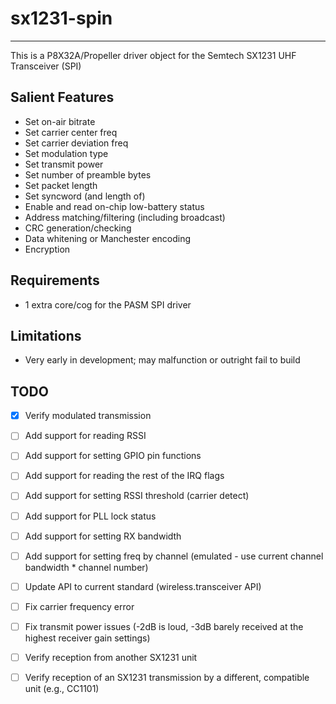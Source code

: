 # sx1231-spin 
-------------

This is a P8X32A/Propeller driver object for the Semtech SX1231 UHF Transceiver (SPI)

## Salient Features

* Set on-air bitrate
* Set carrier center freq
* Set carrier deviation freq
* Set modulation type
* Set transmit power
* Set number of preamble bytes
* Set packet length
* Set syncword (and length of)
* Enable and read on-chip low-battery status
* Address matching/filtering (including broadcast)
* CRC generation/checking
* Data whitening or Manchester encoding
* Encryption

## Requirements

* 1 extra core/cog for the PASM SPI driver

## Limitations

* Very early in development; may malfunction or outright fail to build

## TODO

- [x] Verify modulated transmission
- [ ] Add support for reading RSSI
- [ ] Add support for setting GPIO pin functions
- [ ] Add support for reading the rest of the IRQ flags
- [ ] Add support for setting RSSI threshold (carrier detect)
- [ ] Add support for PLL lock status
- [ ] Add support for setting RX bandwidth
- [ ] Add support for setting freq by channel (emulated - use current channel bandwidth * channel number)
- [ ] Update API to current standard (wireless.transceiver API)
- [ ] Fix carrier frequency error
- [ ] Fix transmit power issues (-2dB is loud, -3dB barely received at the highest receiver gain settings)
- [ ] Verify reception from another SX1231 unit
- [ ] Verify reception of an SX1231 transmission by a different, compatible unit (e.g., CC1101)


